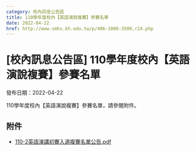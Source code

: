 ```yaml
---
category: 校內訊息公告區
title: 110學年度校內【英語演說複賽】參賽名單
date: 2022-04-22
href: http://www.smhs.kh.edu.tw/p/406-1000-3500,r24.php
---
```


# [校內訊息公告區] 110學年度校內【英語演說複賽】參賽名單

發布日期：2022-04-22

110學年度校內【英語演說複賽】參賽名單，請參閱附件。

## 附件

- [110-2英語演講初賽入選複賽名單公告.pdf](https://www.smhs.kh.edu.tw/var/file/0/1000/attach/8/pta_3265_4727771_15840.pdf)
